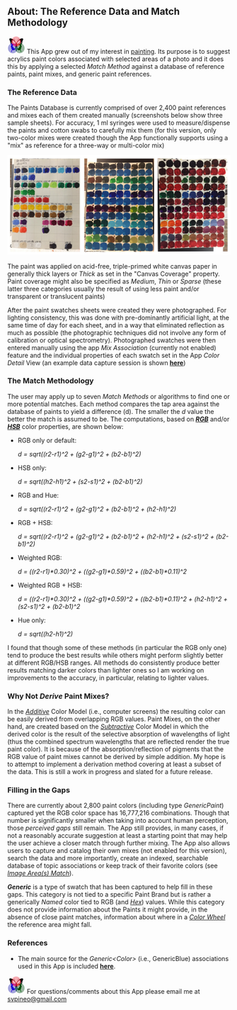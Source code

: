## About: The Reference Data and Match Methodology
 
[![RGButterfly Logo](images/RGButterfly_Logo.png)](https://spineo.github.io/RGButterflyDocs/) This App grew out of my interest in [painting](https://deqi4muztfq55.cloudfront.net/paintings--drawings.html). Its purpose is to suggest acrylics paint colors associated with selected areas of a photo and it does this by applying a selected _Match Method_ against a database of reference paints, paint mixes, and generic paint references.

### The Reference Data

The Paints Database is currently comprised of over 2,400 paint references and mixes each of them created manually (screenshots below show three sample sheets). For accuracy, 1 ml syringes were used to measure/dispense the paints and cotton swabs to carefully mix them (for this version, only two-color mixes were created though the App functionally supports using a "mix" as reference for a three-way or multi-color mix)

![Sample Paint Swatches](images/ColorSheets.jpg)

The paint was applied on acid-free, triple-primed white canvas paper in generally thick layers or _Thick_ as set in the "Canvas Coverage" property. Paint coverage might also be specified as _Medium_, _Thin_ or _Sparse_ (these latter three categories usually the result of using less paint and/or transparent or translucent paints)

After the paint swatches sheets were created they were photographed. For lighting consistency, this was done with pre-dominantly artificial light, at the same time of day for each sheet, and in a way that eliminated reflection as much as possible (the photographic techniques did not involve any form of calibration or optical spectrometry). Photographed swatches were then entered manually using the app _Mix Association_ (currently not enabled) feature and the individual properties of each swatch set in the App _Color Detail_ View (an example data capture session is shown __[here](DataCapture.md)__)


### The Match Methodology

The user may apply up to seven _Match Methods_ or algorithms to find one or more potential matches. Each method compares the tap area against the database of paints to yield a difference (d). The smaller the _d_ value the better the match is assumed to be. The computations, based on [___RGB___](https://en.m.wikipedia.org/wiki/RGB_color_space) and/or [___HSB___](https://en.m.wikipedia.org/wiki/HSL_and_HSV) color properties, are shown below:

* RGB only or default:

   _d = sqrt((r2-r1)^2 + (g2-g1)^2 + (b2-b1)^2)_


* HSB only:

   _d = sqrt((h2-h1)^2 + (s2-s1)^2 + (b2-b1)^2)_


* RGB and Hue:

   _d = sqrt((r2-r1)^2 + (g2-g1)^2 + (b2-b1)^2 + (h2-h1)^2)_


* RGB + HSB:

   _d = sqrt((r2-r1)^2 + (g2-g1)^2 + (b2-b1)^2 + (h2-h1)^2 + (s2-s1)^2 + (b2-b1)^2)_


* Weighted RGB:

   _d = ((r2-r1)*0.30)^2 + ((g2-g1)*0.59)^2 + ((b2-b1)*0.11)^2_


* Weighted RGB + HSB:

   _d = ((r2-r1)*0.30)^2 + ((g2-g1)*0.59)^2 + ((b2-b1)*0.11)^2 + (h2-h1)^2 + (s2-s1)^2 + (b2-b1)^2_


* Hue only:

   _d = sqrt((h2-h1)^2)_


I found that though some of these methods (in particular the RGB only one) tend to produce the best results while others might perform slightly better at different RGB/HSB ranges. All methods do consistently produce better results matching darker colors than lighter ones so I am working on improvements to the accuracy, in particular, relating to lighter values.

### Why Not _Derive_ Paint Mixes?

In the [_Additive_](https://en.m.wikipedia.org/wiki/Additive_color) Color Model (i.e., computer screens) the resulting color can be easily derived from overlapping RGB values. Paint Mixes, on the other hand, are created based on the [_Subtractive_](https://en.m.wikipedia.org/wiki/Subtractive_color) Color Model in which the derived color is the result of the selective absorption of wavelengths of light (thus the combined spectrum wavelengths that are reflected render the true paint color). It is because of the absorption/reflection of pigments that the RGB value of paint mixes cannot be derived by simple addition. My hope is to attempt to implement a derivation method covering at least a subset of the data. This is still a work in progress and slated for a future release.

### Filling in the Gaps

There are currently about 2,800 paint colors (including type _GenericPaint_) captured yet the RGB color space has 16,777,216 combinations. Though that number is significantly smaller when taking into account human perception, those _perceived gaps_ still remain. The App still provides, in many cases, if not a reasonably accurate suggestion at least a starting point that may help the user achieve a closer match through further mixing. The App also allows users to capture and catalog their own mixes (not enabled for this version), search the data and more importantly, create an indexed, searchable database of topic associations or keep track of their favorite colors (see [_Image Area(s) Match_](https://spineo.github.io/RGButterflyDocs/ImageMatch.html)).

___Generic___ is a type of swatch that has been captured to help fill in these gaps. This category is not tied to a specific Paint Brand but is rather a generically _Named_ color tied to RGB (and [_Hex_](https://en.m.wikipedia.org/wiki/Web_colors)) values. While this category does not provide information about the Paints it might provide, in the absence of close paint matches, information about where in a [_Color Wheel_](https://en.m.wikipedia.org/wiki/Color_wheel) the reference area might fall.

### References

* The main source for the _Generic\<Color\>_ (i.e., GenericBlue) associations used in this App is included [__here__](https://web.njit.edu/~kevin/rgb.txt.html).

[![RGButterfly Logo](images/RGButterfly_Logo.png)](https://spineo.github.io/RGButterflyDocs/) For questions/comments about this App please email me at [svpineo@gmail.com](mailto:svpineo@gmail.com)


